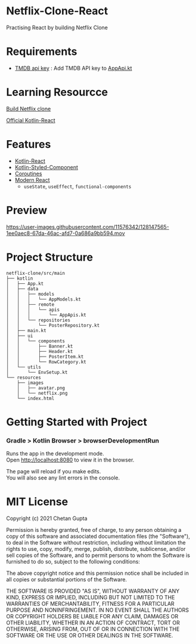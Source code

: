



# Netflix-Clone-React
Practising React by building Netflix Clone

# Requirements

- [TMDB api key](https://www.themoviedb.org/) : Add TMDB API key
  to [AppApi.kt](src/main/kotlin/data/remote/apis/AppApis.kt)

# Learning Resourcce

[Build Netflix clone](https://www.youtube.com/watch?v=XtMThy8QKqU)

[Official Kotlin-React](https://play.kotlinlang.org/hands-on/Building%20Web%20Applications%20with%20React%20and%20Kotlin%20JS/01_Introduction)

# Features

- [Kotlin-React](https://github.com/JetBrains/kotlin-wrappers/tree/master/kotlin-react)
- [Kotlin-Styled-Component](https://github.com/JetBrains/kotlin-wrappers/tree/master/kotlin-styled)
- [Coroutines](https://kotlinlang.org/docs/coroutines-overview.html)
- [Modern React](https://play.kotlinlang.org/hands-on/Building%20Web%20Applications%20with%20React%20and%20Kotlin%20JS/10_Addendum_Modern_React_with_Hooks)
  - `useState`, `useEffect`, `functional-components`

# Preview

https://user-images.githubusercontent.com/11576342/128147565-1ee0aec8-67da-46ac-afd7-0a686a9bb594.mov

# Project Structure

```
netflix-clone/src/main
├── kotlin
│   ├── App.kt
│   ├── data
│   │   ├── models
│   │   │   └── AppModels.kt
│   │   ├── remote
│   │   │   └── apis
│   │   │       └── AppApis.kt
│   │   └── repositories
│   │       └── PosterRepository.kt
│   ├── main.kt
│   ├── ui
│   │   └── components
│   │       ├── Banner.kt
│   │       ├── Header.kt
│   │       ├── PosterItem.kt
│   │       └── RowCategory.kt
│   └── utils
│       └── EnvSetup.kt
└── resources
    ├── images
    │   ├── avatar.png
    │   └── netflix.png
    └── index.html

```

# Getting Started with Project

### Gradle > Kotlin Browser > browserDevelopmentRun

Runs the app in the development mode.\
Open [http://localhost:8080](http://localhost:3000) to view it in the browser.

The page will reload if you make edits.\
You will also see any lint errors in the console.

# MIT License

Copyright (c) 2021 Chetan Gupta

Permission is hereby granted, free of charge, to any person obtaining a copy
of this software and associated documentation files (the "Software"), to deal
in the Software without restriction, including without limitation the rights
to use, copy, modify, merge, publish, distribute, sublicense, and/or sell
copies of the Software, and to permit persons to whom the Software is
furnished to do so, subject to the following conditions:

The above copyright notice and this permission notice shall be included in all
copies or substantial portions of the Software.

THE SOFTWARE IS PROVIDED "AS IS", WITHOUT WARRANTY OF ANY KIND, EXPRESS OR
IMPLIED, INCLUDING BUT NOT LIMITED TO THE WARRANTIES OF MERCHANTABILITY,
FITNESS FOR A PARTICULAR PURPOSE AND NONINFRINGEMENT. IN NO EVENT SHALL THE
AUTHORS OR COPYRIGHT HOLDERS BE LIABLE FOR ANY CLAIM, DAMAGES OR OTHER
LIABILITY, WHETHER IN AN ACTION OF CONTRACT, TORT OR OTHERWISE, ARISING FROM,
OUT OF OR IN CONNECTION WITH THE SOFTWARE OR THE USE OR OTHER DEALINGS IN THE
SOFTWARE.
